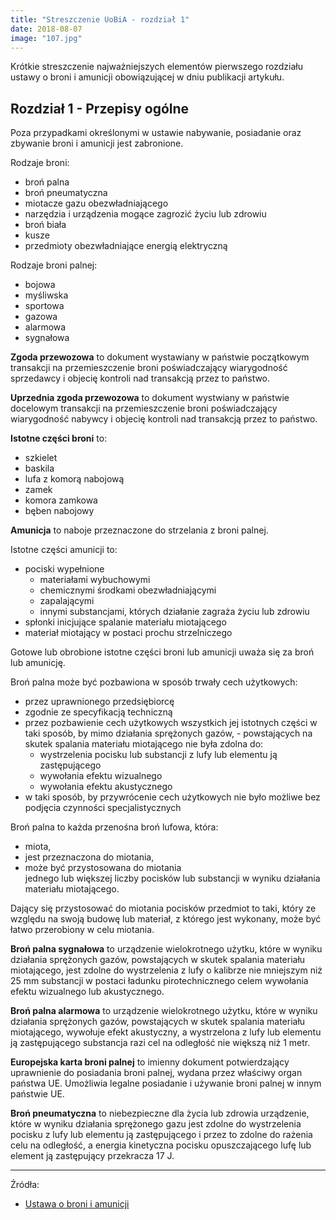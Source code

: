 ```yaml
---
title: "Streszczenie UoBiA - rozdział 1"
date: 2018-08-07
image: "107.jpg"
---
```


Krótkie streszczenie najważniejszych elementów pierwszego rozdziału ustawy o broni i amunicji obowiązującej w dniu publikacji artykułu.

## Rozdział 1 - Przepisy ogólne
Poza przypadkami określonymi w ustawie nabywanie, posiadanie oraz zbywanie broni i amunicji jest zabronione.

Rodzaje broni:

- broń palna
- broń pneumatyczna
- miotacze gazu obezwładniającego
- narzędzia i urządzenia mogące zagrozić życiu lub zdrowiu
- broń biała
- kusze
- przedmioty obezwładniające energią elektryczną

Rodzaje broni palnej:

- bojowa
- myśliwska
- sportowa
- gazowa
- alarmowa
- sygnałowa

**Zgoda przewozowa** to dokument wystawiany w państwie początkowym transakcji na przemieszczenie broni poświadczający wiarygodność sprzedawcy i objecię kontroli nad transakcją przez to państwo.

**Uprzednia zgoda przewozowa** to dokument wystwiany w państwie docelowym transakcji na przemieszczenie broni poświadczający wiarygodność nabywcy i objecię kontroli nad transakcją przez to państwo.

**Istotne części broni** to:

- szkielet
- baskila
- lufa z komorą nabojową
- zamek
- komora zamkowa
- bęben nabojowy

**Amunicja** to naboje przeznaczone do strzelania z broni palnej.

Istotne części amunicji to:

- pociski wypełnione
    - materiałami wybuchowymi
    - chemicznymi środkami obezwładniającymi
    - zapalającymi
    - innymi substancjami, których działanie zagraża życiu lub zdrowiu
- spłonki inicjujące spalanie materiału miotającego
- materiał miotający w postaci prochu strzelniczego

Gotowe lub obrobione istotne części broni lub amunicji uważa się za broń lub amunicję.

Broń palna może być pozbawiona w sposób trwały cech użytkowych:

- przez uprawnionego przedsiębiorcę
- zgodnie ze specyfikacją techniczną
- przez pozbawienie cech użytkowych wszystkich jej istotnych części w taki sposób, by mimo działania sprężonych gazów, - powstających na skutek spalania materiału miotającego nie była zdolna do:
    - wystrzelenia pocisku lub substancji z lufy lub elementu ją zastępującego
    - wywołania efektu wizualnego
    - wywołania efektu akustycznego
- w taki sposób, by przywrócenie cech użytkowych nie było możliwe bez podjęcia czynności specjalistycznych

Broń palna to każda przenośna broń lufowa, która:

- miota,
- jest przeznaczona do miotania,
- może być przystosowana do miotania  
jednego lub większej liczby pocisków lub substancji w wyniku działania materiału miotającego.

Dający się przystosować do miotania pocisków przedmiot to taki, który ze względu na swoją budowę lub materiał, z którego jest wykonany, może być łatwo przerobiony w celu miotania.

**Broń palna sygnałowa** to urządzenie wielokrotnego użytku, które w wyniku działania sprężonych gazów, powstających w skutek spalania materiału miotającego, jest zdolne do wystrzelenia z lufy o kalibrze nie mniejszym niż 25 mm substancji w postaci ładunku pirotechnicznego celem wywołania efektu wizualnego lub akustycznego.

**Broń palna alarmowa** to urządzenie wielokrotnego użytku, które w wyniku działania sprężonych gazów, powstających w skutek spalania materiału miotającego, wywołuje efekt akustyczny, a wystrzelona z lufy lub elementu ją zastępującego substancja razi cel na odległość nie większą niż 1 metr.

**Europejska karta broni palnej** to imienny dokument potwierdzający uprawnienie do posiadania broni palnej, wydana przez właściwy organ państwa UE. Umożliwia legalne posiadanie i używanie broni palnej w innym państwie UE.

**Broń pneumatyczna** to niebezpieczne dla życia lub zdrowia urządzenie, które w wyniku działania sprężonego gazu jest zdolne do wystrzelenia pocisku z lufy lub elementu ją zastępującego i przez to zdolne do rażenia celu na odległość, a energia kinetyczna pocisku opuszczającego lufę lub element ją zastępujący przekracza 17 J.


---
Źródła:
- [Ustawa o broni i amunicji](http://prawo.sejm.gov.pl/isap.nsf/DocDetails.xsp?id=WDU19990530549)
